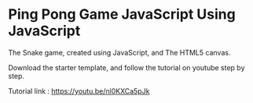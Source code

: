 # Ping Pong Game JavaScript Using JavaScript
The Snake game, created using JavaScript, and The HTML5 canvas.

Download the starter template, and follow the tutorial on youtube step by step.

Tutorial link : https://youtu.be/nl0KXCa5pJk
<!-- esto -->